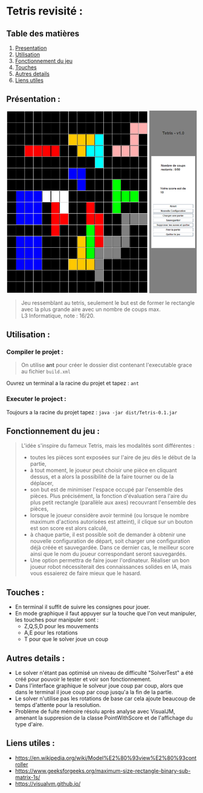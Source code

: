 # Tetris revisité :

## Table des matières

1. [Presentation](#presentation-)
2. [Utilisation](#utilisation-)
3. [Fonctionnement du jeu](#fonctionnement-du-jeu-)
4. [Touches](#touches-)
5. [Autres details](#autres-details-)
6. [Liens utiles](#liens-utiles-)

## Présentation :

<p align="center"><img src="img.png"></p>

>Jeu ressemblant au tetris, seulement le but est de former le rectangle avec la plus grande aire avec un nombre de coups max. <br>
L3 Informatique, note : 16/20.

## Utilisation :

### Compiler le projet :
  
>On utilise **ant** pour créer le dossier dist contenant l'executable grace au fichier `build.xml`
   
Ouvrez un terminal a la racine du projet et tapez : `ant`

### Executer le project :
    
Toujours a la racine du projet tapez : `java -jar dist/Tetris-0.1.jar`

## Fonctionnement du jeu :

>L'idée s'inspire du fameux Tetris, mais les modalités sont différentes :
  >- toutes les pièces sont exposées sur l'aire de jeu dès le début de la partie,
  >- à tout moment, le joueur peut choisir une pièce en cliquant dessus, et a alors la
  >possibilité de la faire tourner ou de la déplacer,
  >- son but est de minimiser l'espace occupé par l'ensemble des pièces. Plus précisément, la fonction d'évaluation sera l'aire du plus petit rectangle (parallèle aux
  >axes) recouvrant l'ensemble des pièces,
  >- lorsque le joueur considère avoir terminé (ou lorsque le nombre maximum d'actions autorisées est atteint), il clique sur un bouton est son score est alors calculé,
  >- à chaque partie, il est possible soit de demander à obtenir une nouvelle configuration de départ, soit charger une configuration déjà créée et sauvegardée. Dans ce
  >dernier cas, le meilleur score ainsi que le nom du joueur correspondant seront
  >sauvegardés.
  >- Une option permettra de faire jouer l'ordinateur. Réaliser un bon joueur robot nécessiterait des connaissances solides en IA, mais vous essaierez de faire mieux
  >que le hasard.
  
## Touches :

- En terminal il suffit de suivre les consignes pour jouer.
- En mode graphique il faut appuyer sur la touche que l'on veut manipuler, les touches pour manipuler sont :
  - Z,Q,S,D pour les mouvements
  - A,E pour les rotations
  - T pour que le solver joue un coup

## Autres details :

- Le solver n'étant pas optimisé un niveau de difficulté "SolverTest" a été créé pour pouvoir le tester et voir son fonctionnement.
- Dans l'interface graphique le solveur joue coup par coup, alors que dans le terminal il joue coup par coup jusqu'a la fin de la partie.
- Le solver n'utilise pas les rotations de base car cela ajoute beaucoup de temps d'attente pour la resolution.
- Problème de fuite mémoire résolu après analyse avec VisualJM, amenant la suppresion de la classe PointWithScore et de l'affichage du type d'aire.

## Liens utiles :

- https://en.wikipedia.org/wiki/Model%E2%80%93view%E2%80%93controller
- https://www.geeksforgeeks.org/maximum-size-rectangle-binary-sub-matrix-1s/
- https://visualvm.github.io/
